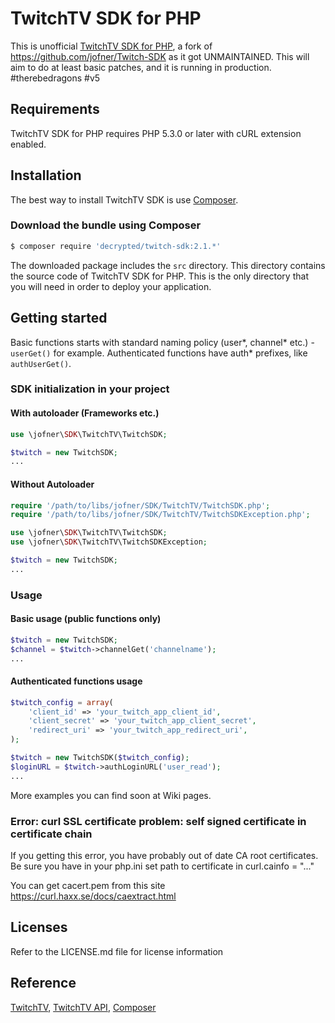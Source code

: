 # TwitchTV SDK for PHP

This is unofficial [TwitchTV SDK for PHP](https://github.com/decrypted/Twitch-SDK), a fork of https://github.com/jofner/Twitch-SDK as it got UNMAINTAINED. This will aim to do at least basic patches, and it is running in production. #therebedragons #v5

## Requirements

TwitchTV SDK for PHP requires PHP 5.3.0 or later with cURL extension enabled.

## Installation

The best way to install TwitchTV SDK is use [Composer](http://getcomposer.org/).

### Download the bundle using Composer

```bash
$ composer require 'decrypted/twitch-sdk:2.1.*'
```

The downloaded package includes the `src` directory. This directory contains
the source code of TwitchTV SDK for PHP. This is the only directory
that you will need in order to deploy your application.

## Getting started

Basic functions starts with standard naming policy (user*, channel* etc.) -
`userGet()` for example. Authenticated functions have auth* prefixes,
like `authUserGet()`.

### SDK initialization in your project

#### With autoloader (Frameworks etc.)

```php
use \jofner\SDK\TwitchTV\TwitchSDK;

$twitch = new TwitchSDK;
...
```

#### Without Autoloader

```php
require '/path/to/libs/jofner/SDK/TwitchTV/TwitchSDK.php';
require '/path/to/libs/jofner/SDK/TwitchTV/TwitchSDKException.php';

use \jofner\SDK\TwitchTV\TwitchSDK;
use \jofner\SDK\TwitchTV\TwitchSDKException;

$twitch = new TwitchSDK;
...
```

### Usage

#### Basic usage (public functions only)

```php
$twitch = new TwitchSDK;
$channel = $twitch->channelGet('channelname');
...
```

#### Authenticated functions usage

```php
$twitch_config = array(
    'client_id' => 'your_twitch_app_client_id',
    'client_secret' => 'your_twitch_app_client_secret',
    'redirect_uri' => 'your_twitch_app_redirect_uri',
);

$twitch = new TwitchSDK($twitch_config);
$loginURL = $twitch->authLoginURL('user_read');
...
```

More examples you can find soon at Wiki pages.

### Error: curl SSL certificate problem: self signed certificate in certificate chain

If you getting this error, you have probably out of date CA root certificates.
Be sure you have in your php.ini set path to certificate in curl.cainfo = "..."

You can get cacert.pem from this site https://curl.haxx.se/docs/caextract.html

## Licenses

Refer to the LICENSE.md file for license information

## Reference

[TwitchTV](http://www.twitch.tv/),
[TwitchTV API](https://github.com/justintv/Twitch-API),
[Composer](http://getcomposer.org/)
